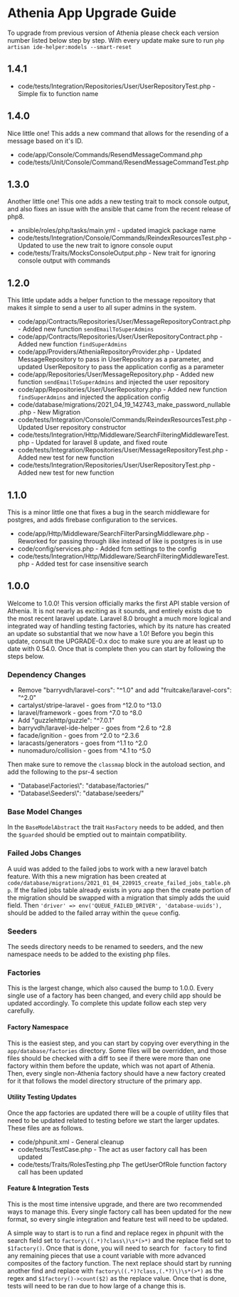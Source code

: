 # Athenia App Upgrade Guide

To upgrade from previous version of Athenia please check each version number listed below step by step. With every update make sure to run `php artisan ide-helper:models --smart-reset`

## 1.4.1

* code/tests/Integration/Repositories/User/UserRepositoryTest.php - Simple fix to function name

## 1.4.0

Nice little one! This adds a new command that allows for the resending of a message based on it's ID.

* code/app/Console/Commands/ResendMessageCommand.php
* code/tests/Unit/Console/Command/ResendMessageCommandTest.php

## 1.3.0

Another little one! This one adds a new testing trait to mock console output, and also fixes an issue with the ansible that came from the recent release of php8.

* ansible/roles/php/tasks/main.yml - updated imagick package name
* code/tests/Integration/Console/Commands/ReindexResourcesTest.php - Updated to use the new trait to ignore console ouput
* code/tests/Traits/MocksConsoleOutput.php - New trait for ignoring console output with commands

## 1.2.0

This little update adds a helper function to the message repository that makes it simple to send a user to all super admins in the system.

* code/app/Contracts/Repositories/User/MessageRepositoryContract.php - Added new function `sendEmailToSuperAdmins`
* code/app/Contracts/Repositories/User/UserRepositoryContract.php - Added new function `findSuperAdmins`
* code/app/Providers/AtheniaRepositoryProvider.php - Updated MessageRepository to pass in UserRepository as a parameter, and updated UserRepository to pass the application config as a parameter
* code/app/Repositories/User/MessageRepository.php - Added new function `sendEmailToSuperAdmins` and injected the user repository
* code/app/Repositories/User/UserRepository.php - Added new function `findSuperAdmins` and injected the application config
* code/database/migrations/2021_04_19_142743_make_password_nullable.php - New Migration
* code/tests/Integration/Console/Commands/ReindexResourcesTest.php - Updated User repository constructor
* code/tests/Integration/Http/Middleware/SearchFilteringMiddlewareTest.php - Updated for laravel 8 update, and fixed route
* code/tests/Integration/Repositories/User/MessageRepositoryTest.php - Added new test for new function
* code/tests/Integration/Repositories/User/UserRepositoryTest.php - Added new test for new function

## 1.1.0

This is a minor little one that fixes a bug in the search middleware for postgres, and adds firebase configuration to the services.

* code/app/Http/Middleware/SearchFilterParsingMiddleware.php - Reworked for passing through ilike instead of like is postgres is in use
* code/config/services.php - Added fcm settings to the config
* code/tests/Integration/Http/Middleware/SearchFilteringMiddlewareTest.php - Added test for case insensitive search

## 1.0.0

Welcome to 1.0.0! This version officially marks the first API stable version of Athenia. It is not nearly as exciting as it sounds, and entirely exists due to the most recent laravel update. Laravel 8.0 brought a much more logical and integrated way of handling testing factories, which by its nature has created an update so substantial that we now have a 1.0! Before you begin this update, consult the UPGRADE-0.x doc to make sure you are at least up to date with 0.54.0. Once that is complete then you can start by following the steps below.

### Dependency Changes

* Remove "barryvdh/laravel-cors": "^1.0" and add "fruitcake/laravel-cors": "^2.0"
* cartalyst/stripe-laravel - goes from ^12.0 to ^13.0
* laravel/framework - goes from ^7.0 to ^8.0
* Add "guzzlehttp/guzzle": "^7.0.1"
* barryvdh/laravel-ide-helper - goes from ^2.6 to ^2.8
* facade/ignition - goes from ^2.0 to ^2.3.6
* laracasts/generators - goes from ^1.1 to ^2.0
* nunomaduro/collision - goes from ^4.1 to ^5.0

Then make sure to remove the `classmap` block in the autoload section, and add the following to the psr-4 section

* "Database\\Factories\\": "database/factories/"
* "Database\\Seeders\\": "database/seeders/"

### Base Model Changes

In the `BaseModelAbstract` the trait `HasFactory` needs to be added, and then the `$guarded` should be emptied out to maintain compatibility.

### Failed Jobs Changes

A uuid was added to the failed jobs to work with a new laravel batch feature. With this a new migration has been created at `code/database/migrations/2021_01_04_220915_create_failed_jobs_table.php`. If the failed jobs table already exists in yoru app then the create portion of the migration should be swapped with a migration that simply adds the uuid field. Then `'driver' => env('QUEUE_FAILED_DRIVER', 'database-uuids'),` should be added to the failed array within the `queue` config.

### Seeders

The seeds directory needs to be renamed to seeders, and the new namespace needs to be added to the existing php files.

### Factories

This is the largest change, which also caused the bump to 1.0.0. Every single use of a factory has been changed, and every child app should be updated accordingly. To complete this update follow each step very carefully.

#### Factory Namespace

This is the easiest step, and you can start by copying over everything in the `app/database/factories` directory. Some files will be overridden, and those files should be checked with a diff to see if there were more than one factory within them before the update, which was not apart of Athenia. Then, every single non-Athenia factory should have a new factory created for it that follows the model directory structure of the primary app.

#### Utility Testing Updates

Once the app factories are updated there will be a couple of utility files that need to be updated related to testing before we start the larger updates. These files are as follows.

* code/phpunit.xml - General cleanup
* code/tests/TestCase.php - The act as user factory call has been updated
* code/tests/Traits/RolesTesting.php The getUserOfRole function factory call has been updated

#### Feature & Integration Tests

This is the most time intensive upgrade, and there are two recommended ways to manage this. Every single factory call has been updated for the new format, so every single integration and feature test will need to be updated. 

A simple way to start is to run a find and replace regex in phpunit with the search field set to `factory\((.*)?class\)\s*(>*)` and the replace field set to `$1factory()`. Once that is done, you will need to search for ` factory` to find any remaining pieces that use a count variable with more advanced composites of the factory function. The next replace should start by running another find and replace with `factory\((.*)?class,(.*?)\)\s*(>*)` as the regex and `$1factory()->count($2)` as the replace value. Once that is done, tests will need to be ran due to how large of a change this is.


